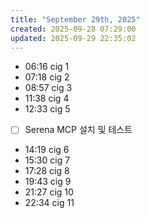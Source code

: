 ```yaml
---
title: "September 29th, 2025"
created: 2025-09-28 07:29:00
updated: 2025-09-29 22:35:02
---
```

  * 06:16 cig 1
  * 07:18 cig 2
  * 08:57 cig 3
  * 11:38 cig 4
  * 12:33 cig 5
  * [ ] Serena MCP 설치 및 테스트
  * 14:19 cig 6
  * 15:30 cig 7
  * 17:28 cig 8
  * 19:43 cig 9
  * 21:27 cig 10
  * 22:34 cig 11